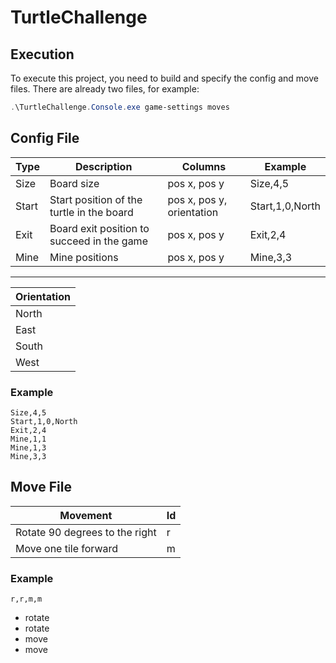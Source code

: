 

# TurtleChallenge

## Execution

To execute this project, you need to build and specify the config and move files.
There are already two files, for example:

```PowerShell
.\TurtleChallenge.Console.exe game-settings moves
```

## Config File


| Type | Description | Columns | Example
|--|--|--|--|
| Size | Board size | pos x, pos y | Size,4,5
| Start| Start position of the turtle in the board | pos x, pos y, orientation | Start,1,0,North
| Exit | Board exit position to succeed in the game | pos x, pos y | Exit,2,4
| Mine | Mine positions | pos x, pos y | Mine,3,3

---

|Orientation|
|--|
| North |
| East |
| South |
| West|

### Example

```
Size,4,5
Start,1,0,North
Exit,2,4
Mine,1,1
Mine,1,3
Mine,3,3
```

## Move File

|Movement| Id |
|--|--
| Rotate​ 90 degrees to the right | r |
| Move​ one tile forward | m |

 ### Example

```
r,r,m,m
```

 - rotate
 - rotate
 - move
 - move
